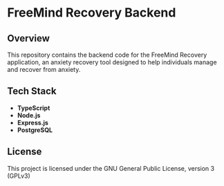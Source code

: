 ﻿# FreeMind Recovery Backend

## Overview

This repository contains the backend code for the FreeMind Recovery application, an anxiety recovery tool designed to help individuals manage and recover from anxiety.

## Tech Stack

- **TypeScript**
- **Node.js**
- **Express.js**
- **PostgreSQL**

## License

This project is licensed under the GNU General Public License, version 3 (GPLv3)
